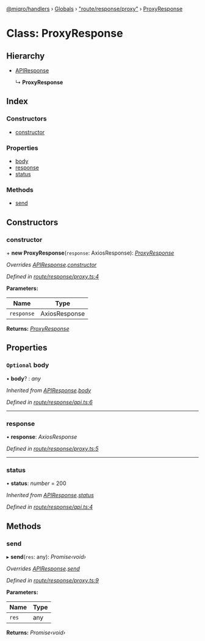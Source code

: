 [@miqro/handlers](../README.md) › [Globals](../globals.md) › ["route/response/proxy"](../modules/_route_response_proxy_.md) › [ProxyResponse](_route_response_proxy_.proxyresponse.md)

# Class: ProxyResponse

## Hierarchy

* [APIResponse](_route_response_api_.apiresponse.md)

  ↳ **ProxyResponse**

## Index

### Constructors

* [constructor](_route_response_proxy_.proxyresponse.md#constructor)

### Properties

* [body](_route_response_proxy_.proxyresponse.md#optional-body)
* [response](_route_response_proxy_.proxyresponse.md#response)
* [status](_route_response_proxy_.proxyresponse.md#status)

### Methods

* [send](_route_response_proxy_.proxyresponse.md#send)

## Constructors

###  constructor

\+ **new ProxyResponse**(`response`: AxiosResponse): *[ProxyResponse](_route_response_proxy_.proxyresponse.md)*

*Overrides [APIResponse](_route_response_api_.apiresponse.md).[constructor](_route_response_api_.apiresponse.md#constructor)*

*Defined in [route/response/proxy.ts:4](https://github.com/claukers/miqro-express/blob/ec7462e/src/route/response/proxy.ts#L4)*

**Parameters:**

Name | Type |
------ | ------ |
`response` | AxiosResponse |

**Returns:** *[ProxyResponse](_route_response_proxy_.proxyresponse.md)*

## Properties

### `Optional` body

• **body**? : *any*

*Inherited from [APIResponse](_route_response_api_.apiresponse.md).[body](_route_response_api_.apiresponse.md#optional-body)*

*Defined in [route/response/api.ts:6](https://github.com/claukers/miqro-express/blob/ec7462e/src/route/response/api.ts#L6)*

___

###  response

• **response**: *AxiosResponse*

*Defined in [route/response/proxy.ts:5](https://github.com/claukers/miqro-express/blob/ec7462e/src/route/response/proxy.ts#L5)*

___

###  status

• **status**: *number* = 200

*Inherited from [APIResponse](_route_response_api_.apiresponse.md).[status](_route_response_api_.apiresponse.md#status)*

*Defined in [route/response/api.ts:4](https://github.com/claukers/miqro-express/blob/ec7462e/src/route/response/api.ts#L4)*

## Methods

###  send

▸ **send**(`res`: any): *Promise‹void›*

*Overrides [APIResponse](_route_response_api_.apiresponse.md).[send](_route_response_api_.apiresponse.md#send)*

*Defined in [route/response/proxy.ts:9](https://github.com/claukers/miqro-express/blob/ec7462e/src/route/response/proxy.ts#L9)*

**Parameters:**

Name | Type |
------ | ------ |
`res` | any |

**Returns:** *Promise‹void›*
